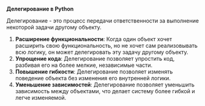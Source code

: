 **Делегирование в Python**

Делегирование - это процесс передачи ответственности за выполнение некоторой задачи другому объекту.


1. **Расширение функциональности**: Когда один объект хочет расширить свою функциональность, но не хочет сам реализовывать всю логику, он может делегировать эту задачу другому объекту.
2. **Упрощение кода**: Делегирование позволяет упростить код, разбивая его на более мелкие, независимые части.
3. **Повышение гибкости**: Делегирование позволяет изменять поведение объекта без изменения его внутренней логики.
4. **Уменьшение зависимостей**: Делегирование позволяет уменьшить зависимость между объектами, что делает систему более гибкой и легче изменяемой.
